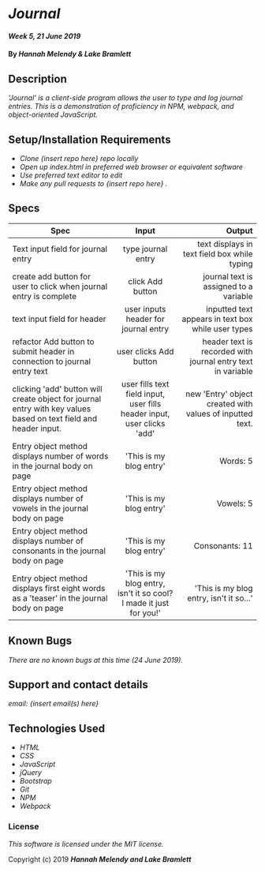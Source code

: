 # _Journal_

#### _Week 5, 21 June 2019_

#### By _**Hannah Melendy & Lake Bramlett**_

## Description

_'Journal' is a client-side program allows the user to type and log journal entries. This is a demonstration of proficiency in NPM, webpack, and object-oriented JavaScript._

## Setup/Installation Requirements

* _Clone {insert repo here} repo locally_
* _Open up index.html in preferred web browser or equivalent software_
* _Use preferred text editor to edit_
* _Make any pull requests to {insert repo here} ._

## Specs
| Spec        | Input           | Output  |
| ------------- |:-------------:| -----:|
| Text input field for journal entry | type journal entry | text displays in text field box while typing |
| create add button for user to click when journal entry is complete | click Add button | journal text is assigned to a variable |
| text input field for header | user inputs header for journal entry | inputted text appears in text box while user types |
| refactor Add button to submit header in connection to journal entry text | user clicks Add button | header text is recorded with journal entry text in variable |
| clicking 'add' button will create object for journal entry with key values based on text field and header input. | user fills text field input, user fills header input, user clicks 'add' | new 'Entry' object created with values of inputted text. |
| Entry object method displays number of words in the journal body on page | 'This is my blog entry' | Words: 5 |
| Entry object method displays number of vowels in the journal body on page | 'This is my blog entry' | Vowels: 5 |
| Entry object method displays number of consonants in the journal body on page | 'This is my blog entry' | Consonants: 11 |
|Entry object method displays first eight words as a 'teaser' in the journal body on page | 'This is my blog entry, isn't it so cool? I made it just for you!' | 'This is my blog entry, isn't it so...' |


## Known Bugs

_There are no known bugs at this time (24 June 2019)._

## Support and contact details

_email: {insert email(s) here}_

## Technologies Used

* _HTML_
* _CSS_
* _JavaScript_
* _jQuery_
* _Bootstrap_
* _Git_
* _NPM_
* _Webpack_

### License

*This software is licensed under the MIT license.*

Copyright (c) 2019 **_Hannah Melendy and Lake Bramlett_**
